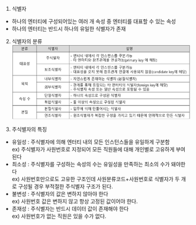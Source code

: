 1. 식별자
  - 하나의 엔터티에 구성되어있는 여러 개 속성 중 엔터티를 대표할 수 있는 속성
  - 하나의 엔터티는 반드시 하나의 유일한 식별자가 존재

2. 식별자의 분류
![식별자분류](image/식별자의%20분류.png)

3. 주식별자의 특징
  - 유일성 : 주식별자에 의해 엔터티 내의 모든 인스턴스들을 유일하게 구분함<br>
  ex) 주식별자가 사원번호로 지정되어 모든 직원들에 대해 개인별로 고유하게 부여된다
  - 최소성 : 주식별자를 구성하는 속성의 수는 유일성을 만족하는 최소의 수가 돼야한다<br>
  ex) 사원번호만으로도 고유한 구조인데 사원분류코드+사원번호로 식별자가 두 개로 구성될 경우 부적절한 주식별자 구조가 된다.
  - 불변성 : 주식별자의 값은 변하지 않아야 한다<br>
  ex) 사원번호 값은 변하지 않고 항상 고정된 값이어야 한다.
  - 존재성 : 주식별자는 반드시 데이터 값이 존재해야 한다<br>
  ex) 사원번호가 없는 직원은 있을 수가 없다.